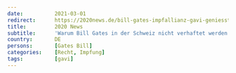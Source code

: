 ```yaml
---
date:          2021-03-01
redirect:      https://2020news.de/bill-gates-impfallianz-gavi-geniesst-diplomatische-immunitaet-in-der-schweiz/
title:         2020 News
subtitle:      'Warum Bill Gates in der Schweiz nicht verhaftet werden kann'
country:       DE
persons:       [Gates Bill]
categories:    [Recht, Impfung]
tags:          [gavi]
---
```

